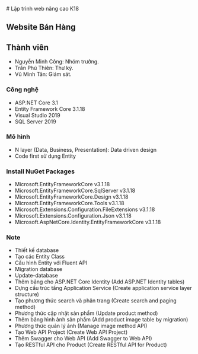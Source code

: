 ﻿﻿# Lập trình web nâng cao K18
## Website Bán Hàng
## Thành viên
- Nguyễn Minh Công: Nhóm trưởng.
- Trần Phú Thiên: Thư ký.
- Vũ Minh Tân: Giám sát.
### Công nghệ
* ASP.NET Core 3.1
* Entity Framework Core 3.1.18
* Visual Studio 2019
* SQL Server 2019
### Mô hình
* N layer (Data, Business, Presentation): Data driven design
* Code first sử dụng Entity
### Install NuGet Packages
* Microsoft.EntityFrameworkCore v3.1.18
* Microsoft.EntityFrameworkCore.SqlServer v3.1.18
* Microsoft.EntityFrameworkCore.Design v3.1.18
* Microsoft.EntityFrameworkCore.Tools v3.1.18
* Microsoft.Extensions.Configuration.FileExtensions v3.1.18
* Microsoft.Extensions.Configuration.Json v3.1.18
* Microsoft.AspNetCore.Identity.EntityFrameworkCore v3.1.18
### Note
* Thiết kế database
* Tạo các Entity Class
* Cấu hình Entity với Fluent API
* Migration database
* Update-database
* Thêm bảng cho ASP.NET Core Identity (Add ASP.NET Identity tables)
* Dựng cấu trúc tầng Application Service (Create application service layer structure)
* Tạo phương thức search và phân trang (Create search and paging method)
* Phương thức cập nhật sản phẩm (Update product method)
* Thêm bảng hình ảnh sản phẩm (Add product image table by migration)
* Phương thức quản lý ảnh (Manage image method API)
* Tạo Web API Project (Create Web API Project)
* Thêm Swagger cho Web API (Add Swagger to Web API)
* Tạo RESTful API cho Product (Create RESTful API for Product)
